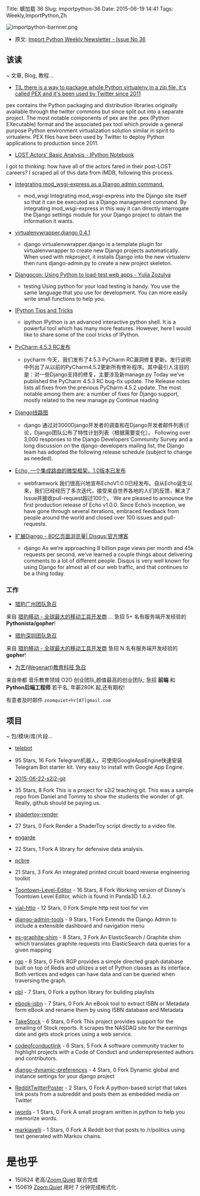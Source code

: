 Title: 蠎加载 36
Slug: importpython-36
Date: 2015-06-19 14:41
Tags: Weekly,ImportPython,Zh

![importpython-barnner.png](http://zoomq.qiniudn.com/ZQCollection/snap/importpython-barnner.png?imageView2/2/h/210)


- 原文: [Import Python Weekly Newsletter - Issue No 36](http://importpython.com/newsletter/no/36/)


## 该读
~ 文章, Blog, 教程...

- [TIL there is a way to package whole Python virtualenv in a zip file, it's called PEX and it's been used by Twitter since 2011](http://importpython.com/blog/post/conversation-liza-avramenko-founder-checkio-empire-code-games-python-programmers)

pex contains the Python packaging and distribution libraries originally available through the twitter commons but since split out into a separate project. The most notable components of pex are the .pex (Python EXecutable) format and the associated pex tool which provide a general purpose Python environment virtualization solution similar in spirit to virtualenv. PEX files have been used by Twitter to deploy Python applications to production since 2011. 


- [LOST Actors' Basic Analysis - IPython Notebook](http://reinout.vanrees.org/weblog/2015/06/16/djangorecipe-gunicorn.html)

I got to thinking: how have all of the actors fared in their post-LOST careers? I scraped all of this data from IMDB, following this process. 

- [Integrating mod_wsgi-express as a Django admin command.](http://nothingbutsnark.svbtle.com/python-3-support-on-pypi)
	+ mod_wsgi
Integrating mod_wsgi-express into the Django site itself so that it can be executed as a Django management command. By integrating mod_wsgi-express in this way it can directly interrogate the Django settings module for your Django project to obtain the information it wants. 
- [virtualenvwrapper.django 0.4.1
](http://podcastinit.podbean.com/e/episode-10-brian-granger-and-fernando-perez-of-the-ipython-project-1434193715/)
	+ django
virtualenvwrapper.django is a template plugin for virtualenvwrapper to create new Django projects automatically. When used with mkproject, it installs Django into the new virtualenv then runs django-admin.py to create a new project skeleton. 
- [Djangocon: Using Python to load-test web apps - Yulia Zozulya](http://podcastinit.podbean.com/e/episode-11-naomi-ceder-lynn-root-and-tracy-osborn-on-diversity-in-the-python-community/)
    + testing
Using python for your load testing is handy. You use the same language that you use for development. You can more easily write small functions to help you. 


- [IPython Tips and Tricks](http://www.meetup.com/seattle-python-data-science/events/223183575/)
    + ipython
IPython is an advanced interactive python shell. It is a powerful tool which has many more features. However, here I would like to share some of the cool tricks of IPython. 


- [PyCharm 4.5.3 RC发布](https://github.com/jorisvandenbossche/2015-PyDataParis/)
    + pycharm
今天，我们发布了4.5.3 PyCharm RC漏洞修复更新。发行说明中列出了从以前的PyCharm4.5.2更新所有修补程序。其中最引人注目的是：对一些Django支持的修复，主要涉及新manage.py
Today we’ve published the PyCharm 4.5.3 RC bug-fix update. The Release notes lists all fixes from the previous PyCharm 4.5.2 update. The most notable among them are: a number of fixes for Django support, mostly related to the new manage.py Continue reading 

- [Django线路图](http://people.duke.edu/~ccc14/sta-663/index.html)
    + django
通过对3000Django开发者的调查和在Django开发者邮件列表讨论，Django团队公布了特性计划列表（根据需要变化）。
Following over 3,000 responses to the Django Developers Community Survey and a long discussion on the django-developers mailing list, the Django team has adopted the following release schedule (subject to change as needed). 

- [Echo, 一个集成路由的微型框架，1.0版本已发布](https://www.airpair.com/python/posts/using-python-and-qgis-for-geospatial-visualization)
    + webframwork
我们很高兴地宣布EchoV1.0.0已经发布。自从Echo诞生以来，我们已经经历了多次迭代，接受来自世界各地的人们的反馈，解决了Issue并接收pull-request超过100个。
We are pleased to announce the first production release of Echo v1.0.0. Since Echo’s inception, we have gone through several iterations, embraced feedback from people around the world and closed over 100 issues and pull-requests. 


- [扩展Django - 80亿页面浏览量| Disqus:官方博客]()
    + django
As we’re approaching 8 billion page views per month and 45k requests per second, we’ve learned a couple things about delivering comments to a lot of different people. Disqus is very well known for using Django for almost all of our web traffic, and that continues to be a thing today. 


### 工作

-   [猎豹广州团队急召](https://github.com/cheetahmobile/CMBM/wiki/BmGzHr)

来自 [猎豹移动 - 全球最大的移动工具开发商](http://www.cmcm.com/zh-cn/cm-backup/) ...
急招 5+ 名有服务端开发经验的 **Pythonista/gopher**!


-   [猎豹深圳团队急召](https://github.com/cheetahmobile/CMBM/wiki/BmSzHr)

来自 [猎豹移动 - 全球最大的移动工具开发商](http://www.cmcm.com/zh-cn/cm-backup/)
急招 N 名有服务端开发经验的 **gopher**!


- [为艺(Wegenart)教育科技 急召](https://github.com/ZoomQuiet/zoomquiet/wiki/Hr4Wegenart)

来自帝都 音乐教育领域 O2O 创业团队,颜值最高的创业团队;
急招 **前端** 和 **Python后端工程师** 若干名, 年薪280K 起,还有期权!

有意者及时邮件 `zoomquiet+hr[AT]gmail.com`


## 项目
~ 包/模块/库/片段...

- [telebot]()
- 95 Stars, 16 Fork
Telegram机器人，可使用GoogleAppEngine快速安装
Telegram Bot starter kit. Very easy to install with Google App Engine.

- [2015-06-22-s2i2-git]()
- 35 Stars, 8 Fork
This is a project for s2i2 teaching git. This was a sample repo from Daniel and Tommy to show the students the wonder of git. Really, github should be paying us.

- [shadertoy-render]()
- 27 Stars, 0 Fork
Render a ShaderToy script directly to a video file.

- [engarde]()
- 22 Stars, 1 Fork
A library for defensive data analysis.

- [pcbre]()
- 21 Stars, 3 Fork
An integrated printed circuit board reverse engineering toolkit

- [Toontown-Level-Editor]() - 16 Stars, 8 Fork
Working version of Disney's Toontown Level Editor, which is found in Panda3D 1.6.2.

- [vial-http]() - 12 Stars, 0 Fork
Simple http rest tool for vim

- [django-admin-tools]() - 9 Stars, 1 Fork
Extends the Django Admin to include a extensible dashboard and navigation menu

- [es-graphite-shim]() - 8 Stars, 3 Fork
An ElasticSearch / Graphite shim which translates graphite requests into ElasticSearch data queries for a given mapping

- [rgp]() - 8 Stars, 0 Fork
RGP provides a simple directed graph database built on top of Redis and utilizes a set of Python classes as its interface. Both vertices and edges can have data and can be queried when traversing the graph.

- [pbl]() - 7 Stars, 0 Fork
a python library for building playlists

- [ebook-isbn]() - 7 Stars, 0 Fork
An eBook tool to extract ISBN or Metadata form eBook and rename them by using ISBN database and Metadata

- [TakeStock]() - 6 Stars, 0 Fork
This project provides support for the emailing of Stock reports. It scrapes the NASDAQ site for the earnings date and gets stock prices using a web service.

- [codeofconductlink]() - 6 Stars, 5 Fork
A software community tracker to highlight projects with a Code of Conduct and underrepresented authors and contributors.

- [django-dynamic-preferences]() - 4 Stars, 0 Fork
Dynamic global and instance settings for your django project

- [RedditTwitterPoster]() - 2 Stars, 0 Fork
A python-based script that takes link posts from a subreddit and posts them as embedded media on Twitter

- [jwords]() - 1 Stars, 0 Fork
A small program written in python to help you memorize words.

- [markiavelli]() - 1 Stars, 0 Fork
A Reddit bot that posts to /r/politics using text generated with Markov chains.

# 是也乎

- 150624 老高/[Zoom.Quiet](http://zoomquiet.io) 联合完成
- 150619 [Zoom.Quiet](http://zoomquiet.io) 用时 7 分钟完成格式化.
